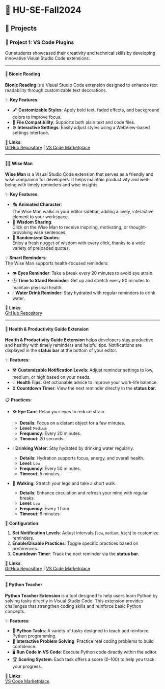 # 🌟 HU-SE-Fall2024

## 🚀 Projects

### 🎨 Project 1: VS Code Plugins
Our students showcased their creativity and technical skills by developing innovative Visual Studio Code extensions.

---

#### 📖 Bionic Reading

**Bionic Reading** is a Visual Studio Code extension designed to enhance text readability through customizable text decorations. 

✨ **Key Features**:
- 🖋 **Customizable Styles**: Apply bold text, faded effects, and background colors to improve focus.
- 📂 **File Compatibility**: Supports both plain text and code files.
- ⚙️ **Interactive Settings**: Easily adjust styles using a WebView-based settings interface.

📎 **Links**:  
[GitHub Repository](https://github.com/alumen2101/bionic-reading-vsc-extension) | [VS Code Marketplace](https://marketplace.visualstudio.com/items?itemName=SWE-G3.bionic)

---

#### 🧙‍♂️ Wise Man

**Wise Man** is a Visual Studio Code extension that serves as a friendly and wise companion for developers. It helps maintain productivity and well-being with timely reminders and wise insights. 

✨ **Key Features**:
- 🎭 **Animated Character**:  
  The Wise Man walks in your editor sidebar, adding a lively, interactive element to your workspace.  
- 💬 **Wisdom Sharing**:  
  Click on the Wise Man to receive inspiring, motivating, or thought-provoking wise sentences.  
- 🔄 **Randomized Quotes**:  
  Enjoy a fresh nugget of wisdom with every click, thanks to a wide variety of preloaded quotes.  

💡 **Smart Reminders**:  
The Wise Man supports health-focused reminders:  
- 👁️ **Eyes Reminder**: Take a break every 20 minutes to avoid eye strain.  
- 🕒 **Time to Stand Reminder**: Get up and stretch every 90 minutes to maintain physical health.  
- 💧 **Water Drink Reminder**: Stay hydrated with regular reminders to drink water.  

📎 **Links**:  
[GitHub Repository](https://github.com/AmirShakibafar/Wise-Man-Extension)

---

#### 🌟 Health & Productivity Guide Extension

**Health & Productivity Guide Extension** helps developers stay productive and healthy with timely reminders and helpful tips. Notifications are displayed in the **status bar** at the bottom of your editor.

✨ **Features**:
- 🛠️ **Customizable Notification Levels**: Adjust reminder settings to low, medium, or high based on your needs.
- 💡 **Health Tips**: Get actionable advice to improve your work-life balance.
- ⏳ **Countdown Timer**: View the next reminder directly in the **status bar**.

📋 **Practices**:
- 👁️ **Eye Care**: Relax your eyes to reduce strain.  
  - **Details**: Focus on a distant object for a few minutes.  
  - **Level**: `Medium`  
  - **Frequency**: Every 20 minutes.  
  - **Timeout**: 20 seconds.

- 💧 **Drinking Water**: Stay hydrated by drinking water regularly.  
  - **Details**: Hydration supports focus, energy, and overall health.  
  - **Level**: `Low`  
  - **Frequency**: Every 50 minutes.  
  - **Timeout**: 5 minutes.

- 🚶 **Walking**: Stretch your legs and take a short walk.  
  - **Details**: Enhance circulation and refresh your mind with regular breaks.  
  - **Level**: `Low`  
  - **Frequency**: Every 1 hour.  
  - **Timeout**: 6 minutes.

🔧 **Configuration**:
1. **Set Notification Levels**: Adjust intervals (`low`, `medium`, `high`) to customize reminders.  
2. **Enable/Disable Practices**: Toggle specific practices based on preferences.  
3. **Countdown Timer**: Track the next reminder via the **status bar**.

📎 **Links**:  
[GitHub Repository](https://github.com/srbmm/vscode_health_check) | [VS Code Marketplace](https://marketplace.visualstudio.com/items?itemName=MohammadSohrabi.healthCheck)

---

#### 🐍 Python Teacher

**Python Teacher Extension** is a tool designed to help users learn Python by solving tasks directly in Visual Studio Code. This extension provides challenges that strengthen coding skills and reinforce basic Python concepts.  

✨ **Features**:
- 📝 **Python Tasks**: A variety of tasks designed to teach and reinforce Python programming.  
- 🤔 **Interactive Problem Solving**: Practice real coding problems to build confidence.  
- 🖥️ **Run Code in VS Code**: Execute Python code directly within the editor.  
- 🏆 **Scoring System**: Each task offers a score (0–100) to help you track your progress.

📎 **Links**:  
[VS Code Marketplace](https://marketplace.visualstudio.com/items?itemName=PythonTeacher.pythonteacher)
